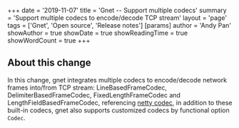 +++
date = '2019-11-07'
title = 'Gnet -- Support multiple codecs'
summary = 'Support multiple codecs to encode/decode TCP stream'
layout = 'page'
tags = ['Gnet', 'Open source', 'Release notes']
[params]
  author = 'Andy Pan'
showAuthor = true
showDate = true
showReadingTime = true
showWordCount = true
+++

## About this change

In this change, gnet integrates multiple codecs to encode/decode network frames into/from TCP stream: LineBasedFrameCodec, DelimiterBasedFrameCodec, FixedLengthFrameCodec and LengthFieldBasedFrameCodec, referencing [netty codec](https://netty.io/4.1/api/io/netty/handler/codec/package-summary.html),
in addition to these built-in codecs, gnet also supports customized codecs by functional option `Codec`.